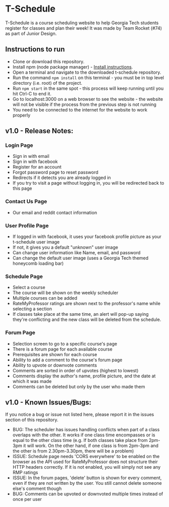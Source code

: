 # T-Schedule

T-Schedule is a course scheduling website to help Georgia Tech students register for classes and plan their week! It was made by Team Rocket (#74) as part of Junior Design.

## Instructions to run

* Clone or download this repository.
* Install npm (node package manager) - [Install instructions](https://nodejs.org/en/download/).
* Open a terminal and navigate to the downloaded t-schedule repository.
* Run the command `npm install` on this terminal - you must be in top level directory (i.e. root) of the project.
* Run `npm start` in the same spot - this process will keep running until you hit Ctrl-C to end it.
* Go to localhost:3000 on a web browser to see the website - the website will not be visible if the process from the previous step is not running
* You need to be connected to the internet for the website to work properly

## v1.0 - Release Notes:

### Login Page
* Sign in with email
* Sign in with facebook
* Register for an account
* Forgot password page to reset password
* Redirects if it detects you are already logged in
* If you try to visit a page without logging in, you will be redirected back to this page

### Contact Us Page
* Our email and reddit contact information

### User Profile Page
* If logged in with facebook, it uses your facebook profile picture as your t-schedule user image
* If not, it gives you a default "unknown" user image
* Can change user information like Name, email, and password
* Can change the default user image (uses a Georgia Tech themed honeycomb loading bar)

### Schedule Page
* Select a course
* The course will be shown on the weekly scheduler
* Multiple courses can be added
* RateMyProfessor ratings are shown next to the professor's name while selecting a section
* If classes take place at the same time, an alert will pop-up saying they're conflicting and the new class will be deleted from the schedule.

### Forum Page
* Selection screen to go to a specific course's page
* There is a forum page for each available course
* Prerequisites are shown for each course
* Ability to add a comment to the course's forum page
* Ability to upvote or downvote comments
* Comments are sorted in order of upvotes (highest to lowest)
* Comments display the author's name, profile picture, and the date at which it was made
* Comments can be deleted but only by the user who made them

## v1.0 - Known Issues/Bugs:

If you notice a bug or issue not listed here, please report it in the issues section of this repository.

* BUG: The scheduler has issues handling conflicts when part of a class overlaps with the other. It works if one class time encompasses or is equal to the other class time (e.g. If both classes take place from 2pm-3pm it will work. On the other hand, if one class is from 2pm-3pm and the other is from 2.30pm-3.30pm, there will be a problem)
* ISSUE: Schedule page needs 'CORS everywhere' to be enabled on the browser as the API used for RateMyProfessor does not structure their HTTP headers correctly. If it is not enabled, you will simply not see any RMP ratings
* ISSUE: In the forum pages, 'delete' button is shown for every comment, even if they are not written by the user. You still cannot delete someone else's comment though
* BUG: Comments can be upvoted or downvoted multiple times instead of once per user
